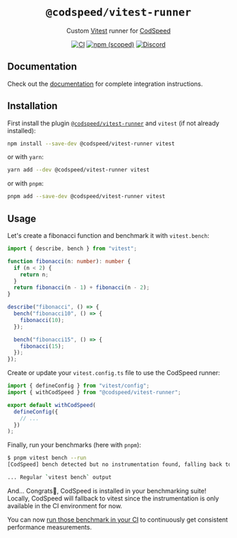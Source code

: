 <div align="center">
<h1><code>@codspeed/vitest-runner</code></h1>

Custom [Vitest](https://vitest.dev) runner for [CodSpeed](https://codspeed.io)

[![CI](https://github.com/CodSpeedHQ/codspeed-node/actions/workflows/ci.yml/badge.svg)](https://github.com/CodSpeedHQ/codspeed-node/actions/workflows/ci.yml)
[![npm (scoped)](https://img.shields.io/npm/v/@codspeed/tinybench-plugin)](https://www.npmjs.com/package/@codspeed/tinybench-plugin)
[![Discord](https://img.shields.io/badge/chat%20on-discord-7289da.svg)](https://discord.com/invite/MxpaCfKSqF)

</div>

## Documentation

Check out the [documentation](https://docs.codspeed.io/benchmarks/nodejs) for complete integration instructions.

## Installation

First install the plugin [`@codspeed/vitest-runner`](https://www.npmjs.com/package/@codspeed/vitest-runner) and `vitest` (if not already installed):

```sh
npm install --save-dev @codspeed/vitest-runner vitest
```

or with `yarn`:

```sh
yarn add --dev @codspeed/vitest-runner vitest
```

or with `pnpm`:

```sh
pnpm add --save-dev @codspeed/vitest-runner vitest
```

## Usage

Let's create a fibonacci function and benchmark it with `vitest.bench`:

```ts title="benches/fibo.bench.ts"
import { describe, bench } from "vitest";

function fibonacci(n: number): number {
  if (n < 2) {
    return n;
  }
  return fibonacci(n - 1) + fibonacci(n - 2);
}

describe("fibonacci", () => {
  bench("fibonacci10", () => {
    fibonacci(10);
  });

  bench("fibonacci15", () => {
    fibonacci(15);
  });
});
```

Create or update your `vitest.config.ts` file to use the CodSpeed runner:

```ts title="vitest.config.ts"
import { defineConfig } from "vitest/config";
import { withCodSpeed } from "@codspeed/vitest-runner";

export default withCodSpeed(
  defineConfig({
    // ...
  })
);
```

Finally, run your benchmarks (here with `pnpm`):

```bash
$ pnpm vitest bench --run
[CodSpeed] bench detected but no instrumentation found, falling back to default vitest runner

... Regular `vitest bench` output
```

And... Congrats🎉, CodSpeed is installed in your benchmarking suite! Locally, CodSpeed will fallback to vitest since the instrumentation is only available in the CI environment for now.

You can now [run those benchmark in your CI](https://docs.codspeed.io/benchmarks/nodejs#running-the-benchmarks-in-your-ci) to continuously get consistent performance measurements.
